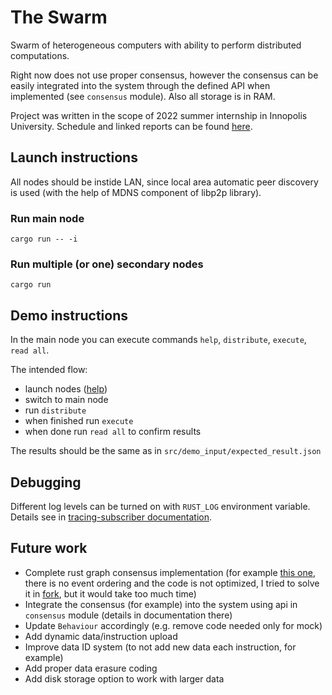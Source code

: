 # The Swarm

Swarm of heterogeneous computers with ability to perform distributed computations.

Right now does not use proper consensus, however the consensus can be easily integrated into the system through the defined API when implemented (see `consensus` module). Also all storage is in RAM.

Project was written in the scope of 2022 summer internship in Innopolis University. Schedule and linked reports can be found [here](https://hackmd.io/H1iKRHrdTiCnZi7QLK0wrw).

## Launch instructions
All nodes should be instide LAN, since local area automatic peer discovery is used (with the help of MDNS component of libp2p library).

### Run main node
`cargo run -- -i`

### Run multiple (or one) secondary nodes
`cargo run`

## Demo instructions
In the main node you can execute commands `help`, `distribute`, `execute`, `read all`.

The intended flow:
- launch nodes ([help](https://github.com/bragov4ik/the-swarm/blob/master/README.md#launch-instructions))
- switch to main node
- run `distribute`
- when finished run `execute`
- when done run `read all` to confirm results

The results should be the same as in `src/demo_input/expected_result.json`

## Debugging
Different log levels can be turned on with `RUST_LOG` environment variable. Details see in [tracing-subscriber documentation](https://docs.rs/tracing-subscriber/latest/tracing_subscriber/fmt/index.html#filtering-events-with-environment-variables).

## Future work
- Complete rust graph consensus implementation (for example [this one](https://github.com/jaybutera/rust-hashgraph), there is no event ordering and the code is not optimized, I tried to solve it in [fork](https://github.com/bragov4ik/rust-hashgraph), but it would take too much time)
- Integrate the consensus (for example) into the system using api in `consensus` module (details in documentation there)
- Update `Behaviour` accordingly (e.g. remove code needed only for mock)
- Add dynamic data/instruction upload
- Improve data ID system (to not add new data each instruction, for example)
- Add proper data erasure coding
- Add disk storage option to work with larger data
